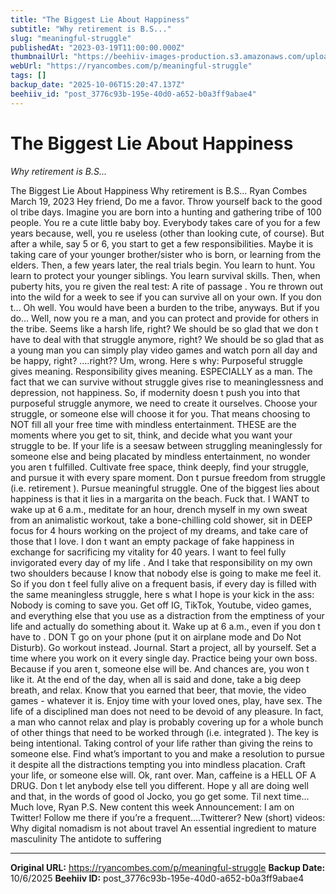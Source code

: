 ```yaml
---
title: "The Biggest Lie About Happiness"
subtitle: "Why retirement is B.S..."
slug: "meaningful-struggle"
publishedAt: "2023-03-19T11:00:00.000Z"
thumbnailUrl: "https://beehiiv-images-production.s3.amazonaws.com/uploads/asset/file/5dd26deb-e333-47c3-bc86-beadeb9a44cd/d-jonez-jj4x2mlEYQ0-unsplash.jpg?t=1679196264"
webUrl: "https://ryancombes.com/p/meaningful-struggle"
tags: []
backup_date: "2025-10-06T15:20:47.137Z"
beehiiv_id: "post_3776c93b-195e-40d0-a652-b0a3ff9abae4"
---
```


# The Biggest Lie About Happiness

*Why retirement is B.S...*



The Biggest Lie About Happiness Why retirement is B.S... Ryan Combes March 19, 2023 Hey friend, Do me a favor. Throw yourself back to the good ol tribe days. Imagine you are born into a hunting and gathering tribe of 100 people. You re a cute little baby boy. Everybody takes care of you for a few years because, well, you re useless (other than looking cute, of course). But after a while, say 5 or 6, you start to get a few responsibilities. Maybe it is taking care of your younger brother/sister who is born, or learning from the elders. Then, a few years later, the real trials begin. You learn to hunt. You learn to protect your younger siblings. You learn survival skills. Then, when puberty hits, you re given the real test: A rite of passage . You re thrown out into the wild for a week to see if you can survive all on your own. If you don t... Oh well. You would have been a burden to the tribe, anyways. But if you do... Well, now you re a man, and you can protect and provide for others in the tribe. Seems like a harsh life, right? We should be so glad that we don t have to deal with that struggle anymore, right? We should be so glad that as a young man you can simply play video games and watch porn all day and be happy, right? ....right?? Um, wrong. Here s why: Purposeful struggle gives meaning. Responsibility gives meaning. ESPECIALLY as a man. The fact that we can survive without struggle gives rise to meaninglessness and depression, not happiness. So, if modernity doesn t push you into that purposeful struggle anymore, we need to create it ourselves. Choose your struggle, or someone else will choose it for you. That means choosing to NOT fill all your free time with mindless entertainment. THESE are the moments where you get to sit, think, and decide what you want your struggle to be. If your life is a seesaw between struggling meaninglessly for someone else and being placated by mindless entertainment, no wonder you aren t fulfilled. Cultivate free space, think deeply, find your struggle, and pursue it with every spare moment. Don t pursue freedom from struggle (i.e. retirement ). Pursue meaningful struggle. One of the biggest lies about happiness is that it lies in a margarita on the beach. Fuck that. I WANT to wake up at 6 a.m., meditate for an hour, drench myself in my own sweat from an animalistic workout, take a bone-chilling cold shower, sit in DEEP focus for 4 hours working on the project of my dreams, and take care of those that I love. I don t want an empty package of fake happiness in exchange for sacrificing my vitality for 40 years. I want to feel fully invigorated every day of my life . And I take that responsibility on my own two shoulders because I know that nobody else is going to make me feel it. So if you don t feel fully alive on a frequent basis, if every day is filled with the same meaningless struggle, here s what I hope is your kick in the ass: Nobody is coming to save you. Get off IG, TikTok, Youtube, video games, and everything else that you use as a distraction from the emptiness of your life and actually do something about it. Wake up at 6 a.m., even if you don t have to . DON T go on your phone (put it on airplane mode and Do Not Disturb). Go workout instead. Journal. Start a project, all by yourself. Set a time where you work on it every single day. Practice being your own boss. Because if you aren t, someone else will be. And chances are, you won t like it. At the end of the day, when all is said and done, take a big deep breath, and relax. Know that you earned that beer, that movie, the video games - whatever it is. Enjoy time with your loved ones, play, have sex. The life of a disciplined man does not need to be devoid of any pleasure. In fact, a man who cannot relax and play is probably covering up for a whole bunch of other things that need to be worked through (i.e. integrated ). The key is being intentional. Taking control of your life rather than giving the reins to someone else. Find what’s important to you and make a resolution to pursue it despite all the distractions tempting you into mindless placation. Craft your life, or someone else will. Ok, rant over. Man, caffeine is a HELL OF A DRUG. Don t let anybody else tell you different. Hope y all are doing well and that, in the words of good ol Jocko, you go get some. Til next time… Much love, Ryan P.S. New content this week Announcement: I am on Twitter! Follow me there if you’re a frequent….Twitterer? New (short) videos: Why digital nomadism is not about travel An essential ingredient to mature masculinity The antidote to suffering

---

**Original URL:** https://ryancombes.com/p/meaningful-struggle
**Backup Date:** 10/6/2025
**Beehiiv ID:** post_3776c93b-195e-40d0-a652-b0a3ff9abae4
